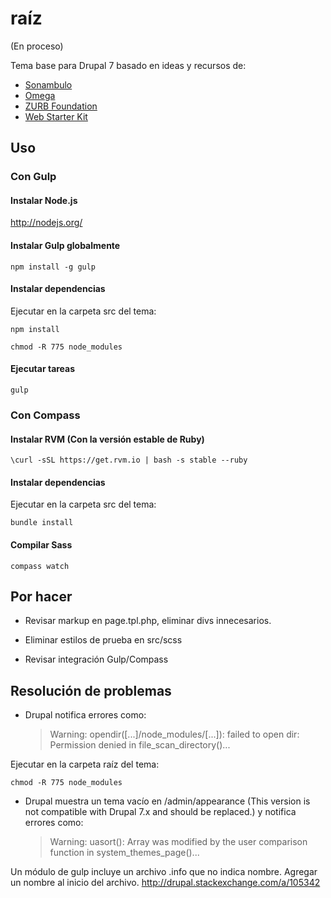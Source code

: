 # raíz

(En proceso)

Tema base para Drupal 7 basado en ideas y recursos de:

- [Sonambulo](https://www.drupal.org/project/Sonambulo)
- [Omega](https://www.drupal.org/project/omega)
- [ZURB Foundation](https://www.drupal.org/project/zurb_foundation)
- [Web Starter Kit](https://developers.google.com/web/starter-kit/)


## Uso


### Con Gulp

#### Instalar Node.js

http://nodejs.org/

#### Instalar Gulp globalmente

    npm install -g gulp

#### Instalar dependencias

Ejecutar en la carpeta src del tema:

    npm install

    chmod -R 775 node_modules

#### Ejecutar tareas

    gulp



### Con Compass

#### Instalar RVM (Con la versión estable de Ruby)

    \curl -sSL https://get.rvm.io | bash -s stable --ruby

#### Instalar dependencias

Ejecutar en la carpeta src del tema:

    bundle install

#### Compilar Sass

    compass watch



## Por hacer

* Revisar markup en page.tpl.php, eliminar divs innecesarios.

* Eliminar estilos de prueba en src/scss

* Revisar integración Gulp/Compass



## Resolución de problemas

* Drupal notifica errores como:

  > Warning: opendir([...]/node_modules/[...]): failed to open dir: Permission denied in file_scan_directory()...

Ejecutar en la carpeta raíz del tema:

    chmod -R 775 node_modules

* Drupal muestra un tema vacío en /admin/appearance (This version is not compatible with Drupal 7.x and should be replaced.) y notifica errores como:

  > Warning: uasort(): Array was modified by the user comparison function in system_themes_page()...

Un módulo de gulp incluye un archivo .info que no indica nombre. Agregar un nombre al inicio del archivo. http://drupal.stackexchange.com/a/105342
